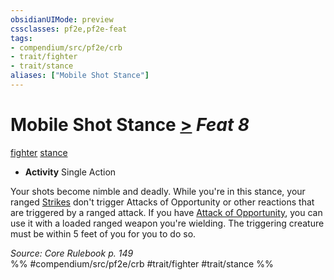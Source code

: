 ```yaml
---
obsidianUIMode: preview
cssclasses: pf2e,pf2e-feat
tags:
- compendium/src/pf2e/crb
- trait/fighter
- trait/stance
aliases: ["Mobile Shot Stance"]
---
```

# Mobile Shot Stance  [>](rules/core-rulebook/chapter-9-playing-the-game.md#Actions "Single Action") *Feat 8*  
[fighter](rules/traits/fighter.md "Fighter Class Trait")  [stance](rules/traits/stance.md "Stance Combat Trait")  

- **Activity** Single Action

Your shots become nimble and deadly. While you're in this stance, your ranged [Strikes](rules/actions/strike.md) don't trigger Attacks of Opportunity or other reactions that are triggered by a ranged attack. If you have [Attack of Opportunity](rules/actions/attack-of-opportunity.md), you can use it with a loaded ranged weapon you're wielding. The triggering creature must be within 5 feet of you for you to do so.

*Source: Core Rulebook p. 149*  
%% #compendium/src/pf2e/crb #trait/fighter #trait/stance %%